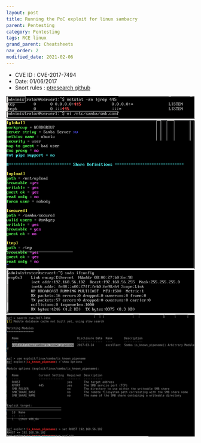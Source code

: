 ```yaml
---
layout: post
title: Running the PoC exploit for linux sambacry
parent: Pentesting
category: Pentesting
tags: RCE linux
grand_parent: Cheatsheets
nav_order: 2
modified_date: 2021-02-06
---
```


* CVE ID : CVE-2017-7494
* Date: 01/06/2017
* Snort rules : [ptresearch github](https://github.com/ptresearch/AttackDetection/blob/master/CVE-2017-7494/CVE-2017-7494.rules)
 
![Pentest Linux Sambacry](/assets/images/pen-lin-smb-rce-2017-7494_1.png)
![Pentest Linux Sambacry](/assets/images/pen-lin-smb-rce-2017-7494_2.png)
![Pentest Linux Sambacry](/assets/images/pen-lin-smb-rce-2017-7494_3.png)
![Pentest Linux Sambacry](/assets/images/pen-lin-smb-rce-2017-7494_4.png)













